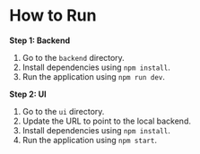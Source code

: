 # How to Run

**Step 1: Backend**

1. Go to the `backend` directory.
2. Install dependencies using `npm install`.
3. Run the application using `npm run dev`.

**Step 2: UI**

1. Go to the `ui` directory.
2. Update the URL to point to the local backend.
3. Install dependencies using `npm install`.
4. Run the application using `npm start`.
